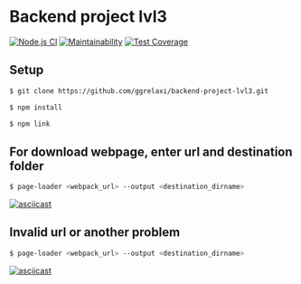 # Backend project lvl3

[![Node.js CI](https://github.com/ggrelaxi/frontend-project-lvl2/workflows/Node.js%20CI/badge.svg)](https://github.com/ggrelaxi/frontend-project-lvl2/actions)
[![Maintainability](https://api.codeclimate.com/v1/badges/07132c231671b7b659b2/maintainability)](https://codeclimate.com/github/ggrelaxi/backend-project-lvl3/maintainability)
[![Test Coverage](https://api.codeclimate.com/v1/badges/07132c231671b7b659b2/test_coverage)](ttps://codeclimate.com/github/ggrelaxi/backend-project-lvl3/test_coverage)

## Setup

```sh
$ git clone https://github.com/ggrelaxi/backend-project-lvl3.git
```

```sh
$ npm install
```

```sh
$ npm link
```


## For download webpage, enter url and destination folder
```sh
$ page-loader <webpack_url> --output <destination_dirname>
```
[![asciicast](https://asciinema.org/a/dmVd4izLnalwneRKs8mz8jFmJ)](https://asciinema.org/a/dmVd4izLnalwneRKs8mz8jFmJ)

## Invalid url or another problem
```sh
$ page-loader <webpack_url> --output <destination_dirname>
```
[![asciicast](https://asciinema.org/a/618530)](https://asciinema.org/a/618530)




